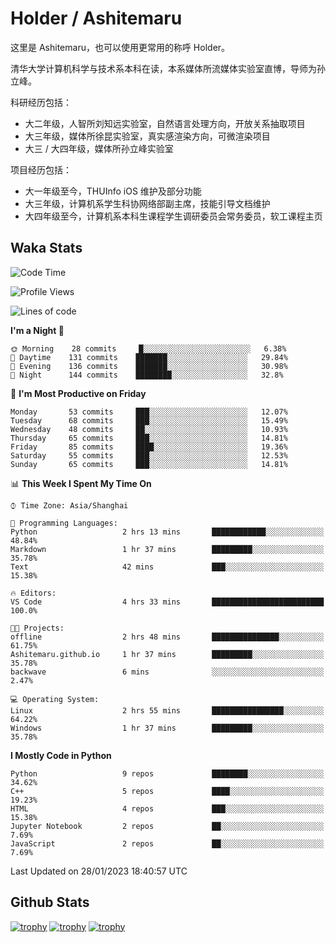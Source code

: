 # Holder / Ashitemaru

这里是 Ashitemaru，也可以使用更常用的称呼 Holder。

清华大学计算机科学与技术系本科在读，本系媒体所流媒体实验室直博，导师为孙立峰。

科研经历包括：

- 大二年级，人智所刘知远实验室，自然语言处理方向，开放关系抽取项目
- 大三年级，媒体所徐昆实验室，真实感渲染方向，可微渲染项目
- 大三 / 大四年级，媒体所孙立峰实验室

项目经历包括：

- 大一年级至今，THUInfo iOS 维护及部分功能
- 大三年级，计算机系学生科协网络部副主席，技能引导文档维护
- 大四年级至今，计算机系本科生课程学生调研委员会常务委员，软工课程主页

## Waka Stats

<!--START_SECTION:waka-->
![Code Time](http://img.shields.io/badge/Code%20Time-448%20hrs%204%20mins-blue)

![Profile Views](http://img.shields.io/badge/Profile%20Views-1-blue)

![Lines of code](https://img.shields.io/badge/From%20Hello%20World%20I%27ve%20Written-319%20Thousand%20lines%20of%20code-blue)

**I'm a Night 🦉** 

```text
🌞 Morning    28 commits     █░░░░░░░░░░░░░░░░░░░░░░░░   6.38% 
🌆 Daytime    131 commits    ███████░░░░░░░░░░░░░░░░░░   29.84% 
🌃 Evening    136 commits    ███████░░░░░░░░░░░░░░░░░░   30.98% 
🌙 Night      144 commits    ████████░░░░░░░░░░░░░░░░░   32.8%

```
📅 **I'm Most Productive on Friday** 

```text
Monday       53 commits     ███░░░░░░░░░░░░░░░░░░░░░░   12.07% 
Tuesday      68 commits     ███░░░░░░░░░░░░░░░░░░░░░░   15.49% 
Wednesday    48 commits     ██░░░░░░░░░░░░░░░░░░░░░░░   10.93% 
Thursday     65 commits     ███░░░░░░░░░░░░░░░░░░░░░░   14.81% 
Friday       85 commits     ████░░░░░░░░░░░░░░░░░░░░░   19.36% 
Saturday     55 commits     ███░░░░░░░░░░░░░░░░░░░░░░   12.53% 
Sunday       65 commits     ███░░░░░░░░░░░░░░░░░░░░░░   14.81%

```


📊 **This Week I Spent My Time On** 

```text
⌚︎ Time Zone: Asia/Shanghai

💬 Programming Languages: 
Python                   2 hrs 13 mins       ████████████░░░░░░░░░░░░░   48.84% 
Markdown                 1 hr 37 mins        █████████░░░░░░░░░░░░░░░░   35.78% 
Text                     42 mins             ███░░░░░░░░░░░░░░░░░░░░░░   15.38%

🔥 Editors: 
VS Code                  4 hrs 33 mins       █████████████████████████   100.0%

🐱‍💻 Projects: 
offline                  2 hrs 48 mins       ███████████████░░░░░░░░░░   61.75% 
Ashitemaru.github.io     1 hr 37 mins        █████████░░░░░░░░░░░░░░░░   35.78% 
backwave                 6 mins              ░░░░░░░░░░░░░░░░░░░░░░░░░   2.47%

💻 Operating System: 
Linux                    2 hrs 55 mins       ████████████████░░░░░░░░░   64.22% 
Windows                  1 hr 37 mins        █████████░░░░░░░░░░░░░░░░   35.78%

```

**I Mostly Code in Python** 

```text
Python                   9 repos             ████████░░░░░░░░░░░░░░░░░   34.62% 
C++                      5 repos             ████░░░░░░░░░░░░░░░░░░░░░   19.23% 
HTML                     4 repos             ███░░░░░░░░░░░░░░░░░░░░░░   15.38% 
Jupyter Notebook         2 repos             ██░░░░░░░░░░░░░░░░░░░░░░░   7.69% 
JavaScript               2 repos             ██░░░░░░░░░░░░░░░░░░░░░░░   7.69%

```



 Last Updated on 28/01/2023 18:40:57 UTC
<!--END_SECTION:waka-->

## Github Stats

[![trophy](https://github-profile-trophy.vercel.app/?username=Ashitemaru&column=7)](https://github.com/Ashitemaru)
[![trophy](https://github-readme-stats.vercel.app/api?username=Ashitemaru&show_icons=true&include_all_commits=true)](https://github.com/Ashitemaru)
[![trophy](https://github-readme-stats.vercel.app/api/top-langs/?username=Ashitemaru&layout=compact)](https://github.com/Ashitemaru)

<!--
**Ashitemaru/Ashitemaru** is a ✨ _special_ ✨ repository because its `README.md` (this file) appears on your GitHub profile.

Here are some ideas to get you started:

- 🔭 I’m currently working on ...
- 🌱 I’m currently learning ...
- 👯 I’m looking to collaborate on ...
- 🤔 I’m looking for help with ...
- 💬 Ask me about ...
- 📫 How to reach me: ...
- 😄 Pronouns: ...
- ⚡ Fun fact: ...
-->
